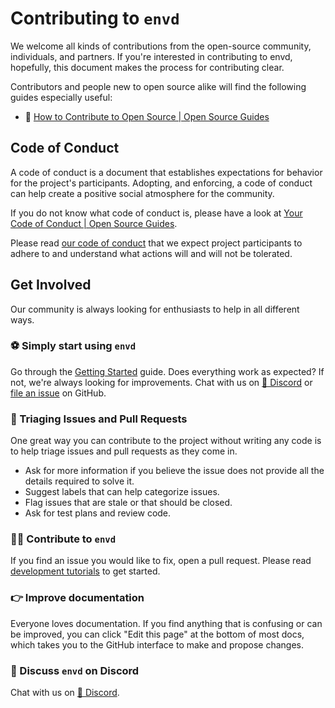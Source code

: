 # Contributing to `envd`

We welcome all kinds of contributions from the open-source community, individuals, and partners. If you're interested in contributing to envd, hopefully, this document makes the process for contributing clear.

Contributors and people new to open source alike will find the following guides especially useful:

- 👀 [How to Contribute to Open Source | Open Source Guides](https://opensource.guide/how-to-contribute/)

## Code of Conduct

A code of conduct is a document that establishes expectations for behavior for the project's participants. Adopting, and enforcing, a code of conduct can help create a positive social atmosphere for the community.

If you do not know what code of conduct is, please have a look at [Your Code of Conduct | Open Source Guides](https://opensource.guide/code-of-conduct/).

Please read [our code of conduct](https://github.com/tensorchord/envd/blob/main/CODE_OF_CONDUCT.md) that we expect project participants to adhere to and understand what actions will and will not be tolerated.

## Get Involved

Our community is always looking for enthusiasts to help in all different ways.

### ⚽ Simply start using `envd`

Go through the [Getting Started](/guide/getting-started) guide. Does everything work as expected? If not, we're always looking for improvements. Chat with us on [💬 Discord](https://discord.gg/KqswhpVgdU) or [file an issue](https://github.com/tensorchord/envd/issues/new/choose) on GitHub.

### 🙋 Triaging Issues and Pull Requests

One great way you can contribute to the project without writing any code is to help triage issues and pull requests as they come in.

- Ask for more information if you believe the issue does not provide all the details required to solve it.
- Suggest labels that can help categorize issues.
- Flag issues that are stale or that should be closed.
- Ask for test plans and review code.

<!-- TODO: bot usage -->

### 👨‍💻 Contribute to `envd`

If you find an issue you would like to fix, open a pull request. Please read [development tutorials](/developers/development) to get started.

### 👉 Improve documentation

Everyone loves documentation. If you find anything that is confusing or can be improved, you can click "Edit this page" at the bottom of most docs, which takes you to the GitHub interface to make and propose changes.

### 💬 Discuss `envd` on Discord

Chat with us on [💬 Discord](https://discord.gg/KqswhpVgdU).
